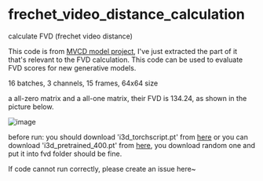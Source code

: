 # frechet_video_distance_calculation
calculate FVD (frechet video distance)

This code is from [MVCD model project](https://github.com/voletiv/mcvd-pytorch), I've just extracted the part of it that's relevant to the FVD calculation. This code can be used to evaluate FVD scores for new generative models. 

16 batches, 3 channels, 15 frames, 64x64 size

a all-zero matrix and a all-one matrix, their FVD is 134.24, as shown in the picture below.

![image](https://user-images.githubusercontent.com/67564714/209288914-30519bce-caea-4069-85f7-4fb82fb10324.png)

before run: you should download 'i3d_torchscript.pt' from [here](https://www.dropbox.com/s/ge9e5ujwgetktms/i3d_torchscript.pt) or you can download 'i3d_pretrained_400.pt' from [here](https://onedrive.live.com/download?cid=78EEF3EB6AE7DBCB&resid=78EEF3EB6AE7DBCB%21199&authkey=AApKdFHPXzWLNyI), you download random one and put it into fvd folder should be fine.

If code cannot run correctly, please create an issue here~
